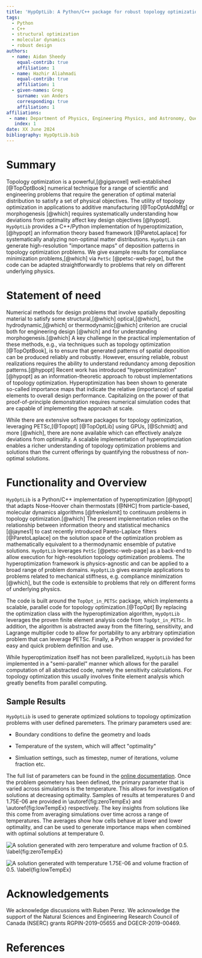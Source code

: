```yaml
---
title: 'HypOptLib: A Python/C++ package for robust topology optimization'
tags:
  - Python
  - C++ 
  - structural optimization
  - molecular dynamics
  - robust design
authors:
  - name: Aidan Sheedy
    equal-contrib: true
    affiliation: 1
  - name: Hazhir Aliahmadi
    equal-contrib: true
    affiliation: 1
  - given-names: Greg
    surname: van Anders
    corresponding: true
    affiliation: 1
affiliations:
 - name: Department of Physics, Engineering Physics, and Astronomy, Queen's University, Canada
   index: 1
date: XX June 2024
bibliography: HypOptLib.bib
---
```


# Summary

Topology optimization is a powerful,[@gigavoxel] well-established [@TopOptBook]
numerical technique for a range of scientific and engineering problems that
require the generation of optimal material distribution to satisfy a set of
physical objectives. The utility of topology optimization in applications to
additive manufacturing [@TopOptAddMfg] or morphogenesis [@which] requires
systematically understanding how deviations from optimality affect key design
objectives [@hypopt]. `HypOptLib` provides a C++/Python implementation of
hyperoptimization,[@hypopt] an information theory based framework
[@ParetoLaplace] for systematically analyzing non-optimal matter distributions.
`HypOptLib` can generate high-resolution "importance maps" of deposition
patterns in topology optimization problems. We give example results for
compliance minimization problems,[@which] via `PetSc` [@petsc-web-page], but the code can
be adapted straightforwardly to problems that rely on different underlying
physics.

# Statement of need

Numerical methods for design problems that involve spatially depositing material
to satisfy some structural,[@which] optical,[@which], hydrodynamic,[@which] or
thermodynamic[@which] criterion are crucial both for engineering design
[@which] and for understanding morphogenesis.[@which] A key challenge in the
practical implementation of these methods, e.g., via techniques such as topology
optimization [@TopOptBook], is to ensure that generated patterns of spatial deposition
can be produced reliably and robustly. However, ensuring reliable, robust
realizations requires the ability to understand redundancy among deposition
patterns.[@hypopt] Recent work has introduced "hyperoptimization" [@hypopt] as an
information-theoretic approach to robust implementations of topology
optimization. Hyperoptimization has been shown to generate so-called importance
maps that indicate the relative (importance) of spatial elements to overall
design performance. Capitalizing on the power of that proof-of-principle
demonstration requires numerical simulation codes that are capable of
implementing the approach at scale.

While there are extensive software packages for topology optimization,
leveraging PETSc,[@Topopt] [@TopOptLib] using GPUs, [@Schmidt] and more [@which],
there are none available which can effectively analyze deviations from
optimality. A scalable implementation of hyperoptimziation enables a richer
understanding of topology optimization problems and solutions than the current offerings
by quantifying the robustness of non-optimal solutions.

# Functionality and Overview

`HypOptLib` is a Python/C++ implementation of hyperoptimization [@hypopt] that
adapts Nose-Hoover chain thermostats [@NHC] from particle-based, molecular
dynamics algorithms [@frenkelsmit] to continuum problems in topology
optimization.[@which] The present implementation relies on the relationship
between information theory and statistical mechanics [@jaynes1] to cast
recently introduced Pareto-Laplace filters [@ParetoLaplace] on the solution
space of the optimization problem as mathematically equivalent to a
thermodynamic ensemble of putative solutions. `HypOptLib` leverages `PetSc`
[@petsc-web-page] as a back-end to allow execution for high-resolution topology
optimization problems. The hyperoptimization framework is physics-agnostic and
can be applied to a broad range of problem domains. `HypOptLib` gives example
applications to problems related to mechanical stiffness, e.g. compliance
minimization [@which], but the code is extensible to problems that rely on
different forms of underlying physics.

The code is built around the `TopOpt_in_PETSc` package, which implements a scalable,
parallel code for topology optimization.[@TopOpt] By replacing the optimization
class with the hyperoptimization algorithm, `HypOptLib` leverages the proven
finite element analysis code from `TopOpt_in_PETSc`. In addition, the algorithm is
abstracted away from the filtering, sensitivity, and Lagrange multiplier code to allow
for portability to any arbitrary optimziation problem that can leverage PETSc. Finally,
a Python wrapper is provided for easy and quick problem definition and use.

While hyperoptimization itself has not been parallelized, `HypOptLib` has been
implemented in a "semi-parallel" manner which allows for the parallel computation of
all abstracted code, namely the sensitivity calculations. For topology optimization this
usually involves finite element analysis which greatly benefits from parallel computing.

## Sample Results

`HypOptLib` is used to generate optimized solutions to topology optimization problems with
user defined paremeters. The primary parameters used are:

 * Boundary conditions to define the geometry and loads

 * Temperature of the system, which will affect "optimality"

 * Simluation settings, such as timestep, numer of iterations, volume fraction etc.

The full list of parameters can be found in the [online documentation](). Once the problem
geometery has been defined, the primary parameter that is varied across simulations is the
temperature. This allows for investigation of solutions at decreasing optimality. Samples
of results at temperatures 0 and 1.75E-06 are provided in \autoref{fig:zeroTempEx} and
\autoref{fig:lowTempEx} respectively. The key insights from solutions like this come from
averaging simulations over time across a range of temperatures. The averages show how cells
behave at lower and lower optimality, and can be used to generate importance maps when combined
with optimal solutions at temperature 0.

![A solution generated with zero temperature and volume fraction of 0.5. \label{fig:zeroTempEx}](example-solution-t0.png "Example of a solution at zero temperature.")

![A solution generated with temperature 1.75E-06 and volume fraction of 0.5. \label{fig:lowTempEx}](example-solution-t1.75e-6.png "Example of a solution at zero temperature.")

# Acknowledgements

We acknowledge discussions with Ruben Perez. We acknowledge the support of the
Natural Sciences and Engineering Research Council of Canada (NSERC) grants
RGPIN-2019-05655 and DGECR-2019-00469.

# References
